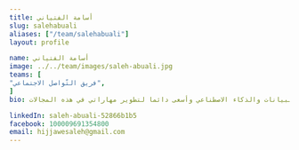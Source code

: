 ```yaml
---
title: أسامة الفتياني
slug: salehabuali
aliases: ["/team/salehabuali"]
layout: profile

name: أسامة الفتياني
image: ../../team/images/saleh-abuali.jpg
teams: [
"فريق التّواصل الاجتماعي",
]
bio: مدرب، طالب هندسة حاسوب في الجامعة الأردنية، مهتم في مجال علم البيانات والذكاء الاصطناعي وأسعى دائما لتطوير مهاراتي في هذه المجالات

linkedIn: saleh-abuali-52866b1b5
facebook: 100009691354800
email: hijjawesaleh@gmail.com
---
```


